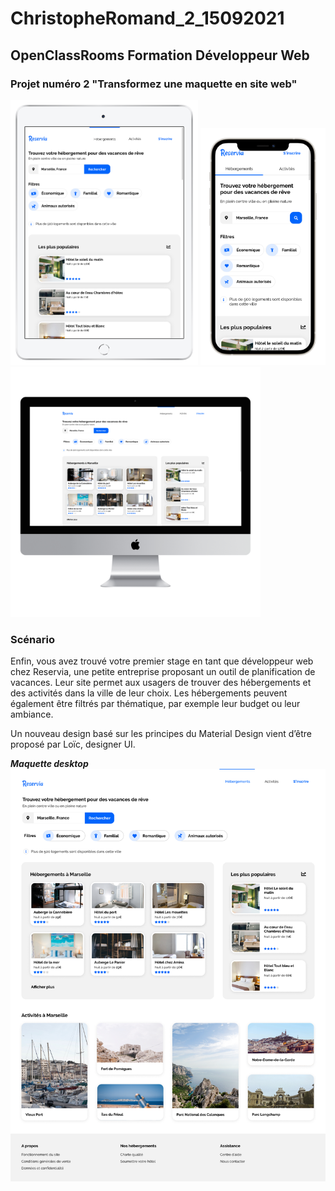 # ChristopheRomand_2_15092021

## OpenClassRooms Formation Développeur Web

### Projet numéro 2 "Transformez une maquette en site web"

<p float="left">
    <img src="sources/ipad_silver_portrait.png" width="300">
    <img src="sources/iphone12black_portrait.png" width="200">
    <img src="sources/imac2015retina_front.png" width="400">
</p>

### Scénario

Enfin, vous avez trouvé votre premier stage en tant que développeur web chez Reservia, une petite entreprise proposant un outil de planification de vacances. Leur site permet aux usagers de trouver des hébergements et des activités dans la ville de leur choix. Les hébergements peuvent également être filtrés par thématique, par exemple leur budget ou leur ambiance.

Un nouveau design basé sur les principes du Material Design vient d’être proposé par Loïc, designer UI.

**_Maquette desktop_**
![maquette](sources/Desktop%20-%201.png)
